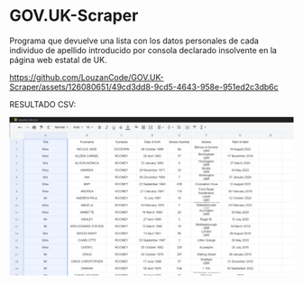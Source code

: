 # GOV.UK-Scraper

Programa que devuelve una lista con los datos personales de cada individuo de apellido introducido por consola declarado insolvente en la página web estatal de UK. 

https://github.com/LouzanCode/GOV.UK-Scraper/assets/126080651/49cd3dd8-9cd5-4643-958e-951ed2c3db6c

RESULTADO CSV:

![Captura](https://github.com/LouzanCode/GOV.UK-Scraper/blob/main/Captura-UK.PNG)
